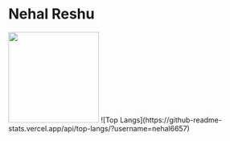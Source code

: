 # Nehal Reshu
<img height="180em" src="https://github-readme-stats.vercel.app/api?username=nehal6657&show_icons=true&hide_border=true&&count_private=true&include_all_commits=true" />
![Top Langs](https://github-readme-stats.vercel.app/api/top-langs/?username=nehal6657)
